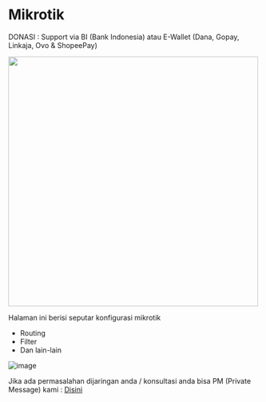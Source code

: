 # Mikrotik

DONASI : Support via BI (Bank Indonesia) atau E-Wallet (Dana, Gopay, Linkaja, Ovo & ShopeePay)

<img src="https://user-images.githubusercontent.com/94752371/166851078-7768997c-42dd-4cdf-b094-8fb590107a47.png" height="500" style="max-width: 100%;">

Halaman ini berisi seputar konfigurasi mikrotik 

* Routing
* Filter
* Dan lain-lain

![image](https://user-images.githubusercontent.com/94752371/162590374-68a2ac63-bc35-489e-b081-6a6f30f1cb38.png)


Jika ada permasalahan dijaringan anda / konsultasi anda bisa PM (Private Message) kami : <a href="https://linktr.ee/fandagroup" target="_blank" class="text-bold">Disini</a>
